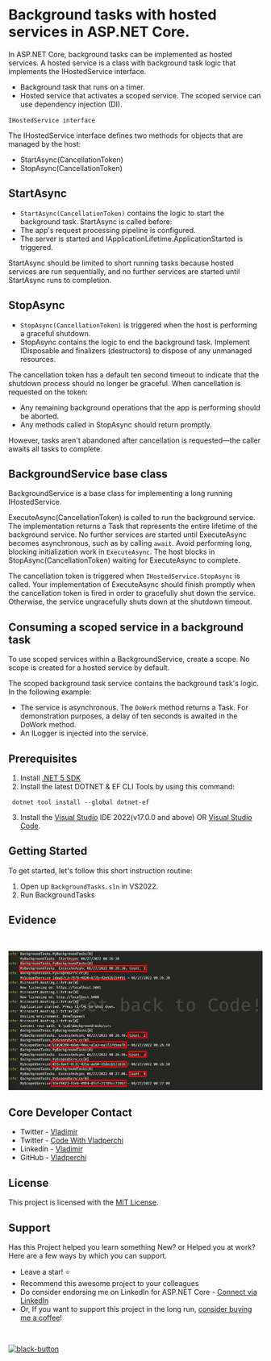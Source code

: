 # Background tasks with hosted services in ASP.NET Core.

In ASP.NET Core, background tasks can be implemented as hosted services. A hosted service is a class with background task logic that implements the IHostedService interface.

- Background task that runs on a timer.
- Hosted service that activates a scoped service. The scoped service can use dependency injection (DI).

`IHostedService interface`

The IHostedService interface defines two methods for objects that are managed by the host:

- StartAsync(CancellationToken)
- StopAsync(CancellationToken)

## StartAsync

- `StartAsync(CancellationToken)` contains the logic to start the background task. StartAsync is called before:
- The app's request processing pipeline is configured.
- The server is started and IApplicationLifetime.ApplicationStarted is triggered.

StartAsync should be limited to short running tasks because hosted services are run sequentially, and no further services are started until StartAsync runs to completion.

## StopAsync

- `StopAsync(CancellationToken)` is triggered when the host is performing a graceful shutdown.
- StopAsync contains the logic to end the background task. Implement IDisposable and finalizers (destructors) to dispose of any unmanaged resources.

The cancellation token has a default ten second timeout to indicate that the shutdown process should no longer be graceful. When cancellation is requested on the token:

- Any remaining background operations that the app is performing should be aborted.
- Any methods called in StopAsync should return promptly.

However, tasks aren't abandoned after cancellation is requested—the caller awaits all tasks to complete.

## BackgroundService base class

BackgroundService is a base class for implementing a long running IHostedService.

ExecuteAsync(CancellationToken) is called to run the background service. The implementation returns a Task that represents the entire lifetime of the background service. No further services are started until ExecuteAsync becomes asynchronous, such as by calling `await`. Avoid performing long, blocking initialization work in `ExecuteAsync`. The host blocks in StopAsync(CancellationToken) waiting for ExecuteAsync to complete.

The cancellation token is triggered when `IHostedService.StopAsync` is called. Your implementation of ExecuteAsync should finish promptly when the cancellation token is fired in order to gracefully shut down the service. Otherwise, the service ungracefully shuts down at the shutdown timeout.

## Consuming a scoped service in a background task

To use scoped services within a BackgroundService, create a scope. No scope is created for a hosted service by default.

The scoped background task service contains the background task's logic. In the following example:

- The service is asynchronous. The `DoWork` method returns a Task. For demonstration purposes, a delay of ten seconds is awaited in the DoWork method.
- An ILogger is injected into the service.

## Prerequisites

1. Install [.NET 5 SDK][dotnetdownload-url]
2. Install the latest DOTNET & EF CLI Tools by using this command:

```
 dotnet tool install --global dotnet-ef
```

3. Install the [Visual Studio][vsdownload-url] IDE 2022(v17.0.0 and above) OR [Visual Studio Code][vscodedownload-url].

## Getting Started

To get started, let's follow this short instruction routine:

1. Open up `BackgroundTasks.sln` in VS2022.
2. Run BackgroundTasks

## Evidence

<br />
<p align="center">
  <a href="https://github.com/vladperchi/BackgroundTasks">
    <img src="https://github.com/vladperchi/BackgroundTasks/blob/master/docs/image/BackgroundTasks.jpg" alt="Background Tasks Result">
  </a>
</p>

## Core Developer Contact

- Twitter - [Vladimir][twitter-vlad-url]
- Twitter - [Code With Vladperchi][twitter-code-url]
- Linkedin - [Vladimir][linkedin-url]
- GitHub - [Vladperchi][github-url]

## License

This project is licensed with the [MIT License][license-url].

## Support

Has this Project helped you learn something New? or Helped you at work?
Here are a few ways by which you can support.

- Leave a star! :star:
- Recommend this awesome project to your colleagues
- Do consider endorsing me on LinkedIn for ASP.NET Core - [Connect via LinkedIn][linkedin-url]
- Or, If you want to support this project in the long run, [consider buying me a coffee][buymeacoffee-url]!

<br />

<a href="https://www.buymeacoffee.com/codewithvlad"><img width="250" alt="black-button" src="https://user-images.githubusercontent.com/31455818/138557309-27587d91-7b82-4cab-96bb-90f4f4e600f1.png" ></a>

[vsdownload-url]: https://visualstudio.microsoft.com/es/vs/community/
[vscodedownload-url]: https://code.visualstudio.com
[postmandownload-url]: https://www.postman.com/downloads/
[postmancollection-url]: https://github.com/vladperchi/HureIT/blob/master/postman/HureIT.Postman.json
[dockerwininstall-url]: https://docs.docker.com/docker-for-windows/install/
[coredownload-url]: https://docs.microsoft.com/en-us/ef/core/
[dotnetdownload-url]: https://dotnet.microsoft.com/download/dotnet/5.0
[structure-url]: https://github.com/vladperchi/HureIT/blob/master/docs/md/api-project-structure.md
[migrations-url]: https://github.com/vladperchi/HureIT/blob/master/docs/md/api-migrations-guide.md
[build-shield]: https://img.shields.io/endpoint.svg?url=https%3A%2F%2Factions-badge.atrox.dev%2Fvladperchi%2FHureIT%2Fbadge&style=flat-square
[build-url]: https://github.com/vladperchi/HureIT/actions
[contributors-shield]: https://img.shields.io/github/contributors/vladperchi/HureIT.svg?style=flat-square
[contributors-url]: https://github.com/vladperchi/HureIT/graphs/contributors
[forks-shield]: https://img.shields.io/github/forks/vladperchi/HureIT?style=flat-square
[forks-url]: https://github.com/vladperchi/HureIT/network/members
[stars-shield]: https://img.shields.io/github/stars/vladperchi/HureIT.svg?style=flat-square
[stars-url]: https://img.shields.io/github/stars/vladperchi/HureIT?style=flat-square
[issues-shield]: https://img.shields.io/github/issues/vladperchi/HureIT?style=flat-square
[issues-url]: https://github.com/vladperchi/HureIT/issues
[license-shield]: https://img.shields.io/github/license/vladperchi/HureIT?style=flat-square
[license-url]: https://github.com/vladperchi/HureIT/blob/master/LICENSE
[linkedin-shield]: https://img.shields.io/badge/-LinkedIn-black.svg?style=flat-square&logo=linkedin&colorB=555
[linkedin-url]: https://www.linkedin.com/in/vladperchi/
[github-url]: https://github.com/vladperchi/
[blog-url]: https://www.codewithvladperchi.com
[twitter-code-url]: https://www.twitter.com/codewithvlad
[twitter-vlad-url]: https://www.twitter.com/vladperchi
[buymeacoffee-url]: https://www.buymeacoffee.com/codewithvlad
[conventional-commits-shield]: https://img.shields.io/badge/Conventional%20Commits-1.0.0-%23FE5196?logo=conventionalcommits&logoColor=white
[conventional-commits-url]: https://conventionalcommits.org
